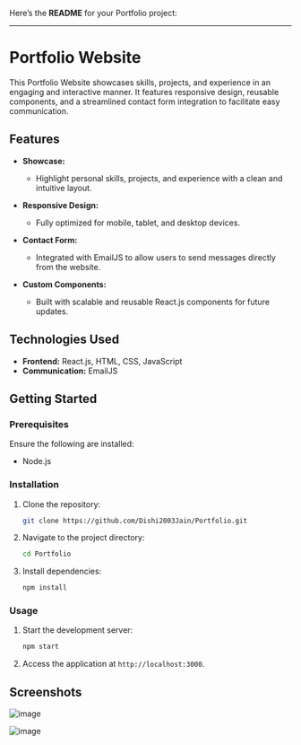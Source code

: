 Here’s the **README** for your Portfolio project:  

---

# **Portfolio Website**  

This Portfolio Website showcases skills, projects, and experience in an engaging and interactive manner. It features responsive design, reusable components, and a streamlined contact form integration to facilitate easy communication.  

## **Features**  
- **Showcase:**  
  - Highlight personal skills, projects, and experience with a clean and intuitive layout.  

- **Responsive Design:**  
  - Fully optimized for mobile, tablet, and desktop devices.  

- **Contact Form:**  
  - Integrated with EmailJS to allow users to send messages directly from the website.  

- **Custom Components:**  
  - Built with scalable and reusable React.js components for future updates.  

## **Technologies Used**  
- **Frontend:** React.js, HTML, CSS, JavaScript  
- **Communication:** EmailJS  

## **Getting Started**  

### **Prerequisites**  
Ensure the following are installed:  
- Node.js  

### **Installation**  
1. Clone the repository:  
   ```bash  
   git clone https://github.com/Dishi2003Jain/Portfolio.git  
   ```  
2. Navigate to the project directory:  
   ```bash  
   cd Portfolio  
   ```  
3. Install dependencies:  
   ```bash  
   npm install  
   ```  

### **Usage**  
1. Start the development server:  
   ```bash  
   npm start  
   ```  
2. Access the application at `http://localhost:3000`.  

## **Screenshots**  
![image](https://github.com/user-attachments/assets/efce9bf0-e944-417b-aa73-ccccb6f79e39)


![image](https://github.com/user-attachments/assets/59275fee-6e57-4416-81f2-19da273f75d7)

